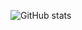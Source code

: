 ![GitHub stats](https://github-readme-stats.vercel.app/api?username=darkfriend77&count_private=true&show_icons=true&theme=algolia)
